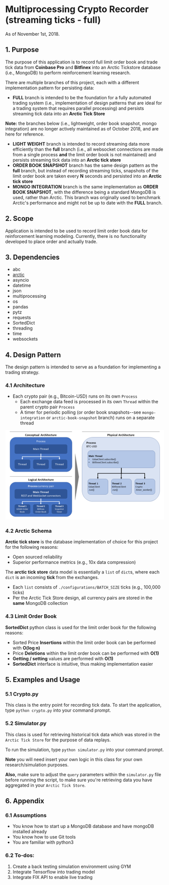 # Multiprocessing Crypto Recorder (streaming ticks - full)
As of November 1st, 2018.

## 1. Purpose
The purpose of this application is to record full limit order book and trade tick data 
from **Coinbase Pro** and **Bitfinex** into an Arctic Tickstore database (i.e., MongoDB) 
to perform reinforcement learning research.

There are multiple branches of this project, each with a different implementation pattern for persisting data:
 - **FULL** branch is intended to be the foundation for a fully automated trading system (i.e., implementation of
 design patterns that are ideal for a trading system that requires parallel processing) and  persists streaming 
 tick data into an **Arctic Tick Store**
 
 **Note:** the branches below (i.e., lightweight, order book snapshot, mongo integration) are no longer actively maintained as of October 2018, 
 and are here for reference.
 - **LIGHT WEIGHT** branch is intended to record streaming data more efficiently than the __full__ branch (i.e., 
 all websocket connections are made from a single process __and__ the limit order book is not maintained) and
 persists streaming tick data into an **Arctic tick store**
 - **ORDER BOOK SNAPSHOT** branch has the same design pattern as the __full__ branch, but instead of recording 
 streaming ticks, snapshots of the limit order book are taken every **N** seconds and persisted 
 into an **Arctic tick store**
 - **MONGO INTEGRATION** branch is the same implementation as **ORDER BOOK SNAPSHOT**, with the difference being 
 a standard MongoDB is used, rather than Arctic. This branch was originally used to benchmark Arctic's 
 performance and might not be up to date with the **FULL** branch.

## 2. Scope
Application is intended to be used to record limit order book data for reinforcement learning modeling. 
Currently, there is no functionality developed to place order and actually trade.

## 3. Dependencies
- abc
- [arctic](https://github.com/manahl/arctic)
- asyncio
- datetime
- json
- multiprocessing
- os
- pandas
- pytz
- requests
- SortedDict
- threading
- time
- websockets

## 4. Design Pattern
The design pattern is intended to serve as a foundation for implementing a trading strategy.
### 4.1 Architecture
- Each crypto pair (e.g., Bitcoin-USD) runs on its own `Process`
  - Each exchange data feed is processed in its own `Thread` within the parent crypto pair `Process`
  - A timer for periodic polling (or order book snapshots--see `mongo-integration` or `arctic-book-snapshot` 
  branch) runs on a separate thread

![Design Pattern](images/design-pattern.png)

### 4.2 Arctic Schema
**Arctic tick store** is the database implementation of choice for this project for the 
following reasons:
 - Open sourced reliability
 - Superior performance metrics (e.g., 10x data compression)

The **arctic tick store** data model is essentially a `list` of `dict`s, where 
each `dict` is an incoming **tick** from the exchanges.
- Each `list` consists of `./configurations/BATCH_SIZE` ticks (e.g., 100,000 ticks)
- Per the Arctic Tick Store design, all currency pairs are stored in the **same** MongoDB collection

### 4.3 Limit Order Book
**SortedDict** python class is used for the limit order book
for the following reasons:
- Sorted Price **Insertions** within the limit order book
 can be performed with **O(log n)**
- Price **Deletions** within the limit order book can be performed with **O(1)**
- **Getting / setting** values are performed with **O(1)**
- **SortedDict** interface is intuitive, thus making implementation easier

## 5. Examples and Usage
### 5.1 Crypto.py
This class is the entry point for recording tick data. 
To start the application, type `python crypto.py` into your command prompt.

### 5.2 Simulator.py
This class is used for retrieving historical tick data which was stored in the `Arctic Tick Store`
for the purpose of data replays. 

To run the simulation, type `python simulator.py` into your command prompt.

**Note** you will need insert your own logic in this class for your 
own research/simulation purposes.

**Also**, make sure to adjust the `query` parameters within the `simulator.py` file
before running the script, to make sure you're retrieving data you have aggregated
in your `Arctic Tick Store`. 

## 6. Appendix
### 6.1 Assumptions
- You know how to start up a MongoDB database and have mongoDB installed already
- You know how to use Git tools
- You are familiar with python3

### 6.2 To-dos:
1. Create a back testing simulation environment using GYM
2. Integrate Tensorflow into trading model
3. Integrate FIX API to enable live trading
